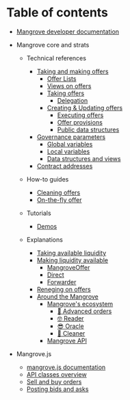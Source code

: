 # Table of contents

* [Mangrove developer documentation](README.md)

* Mangrove core and strats
  * Technical references
    * [Taking and making offers](mangrove-core-and-strat/technical-references/taking-and-making-offers/README.md)
      * [Offer Lists](mangrove-core-and-strat/technical-references/taking-and-making-offers/market.md)
      * [Views on offers](mangrove-core-and-strat/technical-references/taking-and-making-offers/views-on-offers.md)
      * [Taking offers](mangrove-core-and-strat/technical-references/taking-and-making-offers/taker-order/README.md)
        * [Delegation](mangrove-core-and-strat/technical-references/taking-and-making-offers/taker-order/delegate-takers.md)
      * [Creating & Updating offers](mangrove-core-and-strat/technical-references/taking-and-making-offers/reactive-offer/README.md)
        * [Executing offers](mangrove-core-and-strat/technical-references/taking-and-making-offers/reactive-offer/maker-contract.md)
        * [Offer provisions](mangrove-core-and-strat/technical-references/taking-and-making-offers/reactive-offer/offer-provision.md)
        * [Public data structures](mangrove-core-and-strat/technical-references/taking-and-making-offers/reactive-offer/offer-data-structures.md)
    * [Governance parameters](mangrove-core-and-strat/technical-references/governance-parameters/README.md)
      * [Global variables](mangrove-core-and-strat/technical-references/governance-parameters/global-variables.md)
      * [Local variables](mangrove-core-and-strat/technical-references/governance-parameters/local-variables.md)
      * [Data structures and views](mangrove-core-and-strat/technical-references/governance-parameters/mangrove-configuration.md)
    * [Contract addresses](mangrove-core-and-strat/contract-addresses.md)

  * How-to guides
    * [Cleaning offers](mangrove-core-and-strat/offer-taker/cleaning-an-offer.md)
    * [On-the-fly offer](mangrove-core-and-strat/offer-making-strategies/basic-offer.md)

  * Tutorials
    * [Demos](mangrove-core-and-strat/tutorials/demos.md)

  * Explanations
    * [Taking available liquidity](mangrove-core-and-strat/offer-taker/README.md)
    * [Making liquidity available](mangrove-core-and-strat/offer-maker/README.md)
      * [MangroveOffer](mangrove-core-and-strat/offer-maker/mangrove-offer.md)
      * [Direct](mangrove-core-and-strat/offer-maker/Direct.md)
      * [Forwarder](mangrove-core-and-strat/offer-maker/Forwarder.md)
    * [Reneging on offers](mangrove-core-and-strat/offer-making-strategies/taker-compensation.md)
    * [Around the Mangrove](mangrove-core-and-strat/explanations/around-the-mangrove/README.md)
      * [Mangrove's ecosystem](mangrove-core-and-strat/explanations/around-the-mangrove/mangroves-ecosystem/README.md)
        * [🧞 Advanced orders](mangrove-core-and-strat/explanations/around-the-mangrove/mangroves-ecosystem/advanced-orders.md)
        * [🤓 Reader](mangrove-core-and-strat/explanations/around-the-mangrove/mangroves-ecosystem/reader.md)
        * [😎 Oracle](mangrove-core-and-strat/explanations/around-the-mangrove/mangroves-ecosystem/monitor.md)
        * [👾 Cleaner](mangrove-core-and-strat/explanations/around-the-mangrove/mangroves-ecosystem/cleaner.md)
      * [Mangrove API](mangrove-core-and-strat/explanations/around-the-mangrove/mangrove-api.md)

* Mangrove.js
  * [mangrove.js documentation](mangrove-js/README.md)
  * [API  classes overview](mangrove-js/api-classes-overview.md)
  * [Sell and buy orders](mangrove-js/sell-and-buy-orders.md)
  * [Posting bids and asks](mangrove-js/posting-bids-and-asks.md)
